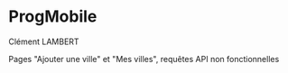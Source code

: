 # ProgMobile

Clément LAMBERT

Pages "Ajouter une ville" et "Mes villes", requêtes API non fonctionnelles
